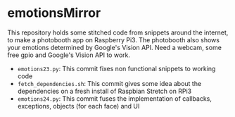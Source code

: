 # emotionsMirror

This repository holds some stitched code from snippets around the internet, 
to make a photobooth app on Raspberry Pi3. The photobooth also shows your emotions determined by Google's Vision API.
Need a webcam, some free gpio and Google's Vision API to work. 

* `emotions23.py`: This commit fixes non functional snippets to working code
* `fetch_dependencies.sh`: This commit gives some idea about the dependencies on a fresh install of Raspbian Stretch on RPi3 
* `emotions24.py`: This commit fuses the implementation of callbacks, exceptions, objects (for each face) and UI 

